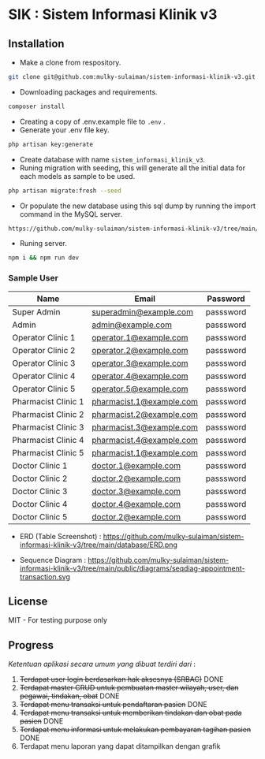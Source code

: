 # SIK : Sistem Informasi Klinik v3

## Installation

-   Make a clone from respository.

```bash
git clone git@github.com:mulky-sulaiman/sistem-informasi-klinik-v3.git
```

-   Downloading packages and requirements.

```bash
composer install
```

-   Creating a copy of .env.example file to `.env` .
-   Generate your .env file key.

```bash
php artisan key:generate
```

-   Create database with name `sistem_informasi_klinik_v3`.
-   Runing migration with seeding, this will generate all the initial data for each models as sample to be used.

```bash
php artisan migrate:fresh --seed
```

-   Or populate the new database using this sql dump by running the import command in the MySQL server.

```bash
https://github.com/mulky-sulaiman/sistem-informasi-klinik-v3/tree/main/database/sistem_informasi_klinik_v3_2024-05-29.sql
```

-   Runing server.

```bash
npm i && npm run dev
```

### Sample User

| Name                | Email                    | Password  |
| ------------------- | ------------------------ | --------- |
| Super Admin         | superadmin@example.com   | passsword |
| Admin               | admin@example.com        | passsword |
| Operator Clinic 1   | operator.1@example.com   | passsword |
| Operator Clinic 2   | operator.2@example.com   | passsword |
| Operator Clinic 3   | operator.3@example.com   | passsword |
| Operator Clinic 4   | operator.4@example.com   | passsword |
| Operator Clinic 5   | operator.5@example.com   | passsword |
| Pharmacist Clinic 1 | pharmacist.1@example.com | passsword |
| Pharmacist Clinic 2 | pharmacist.2@example.com | passsword |
| Pharmacist Clinic 3 | pharmacist.3@example.com | passsword |
| Pharmacist Clinic 4 | pharmacist.4@example.com | passsword |
| Pharmacist Clinic 5 | pharmacist.1@example.com | passsword |
| Doctor Clinic 1     | doctor.1@example.com     | passsword |
| Doctor Clinic 2     | doctor.2@example.com     | passsword |
| Doctor Clinic 3     | doctor.3@example.com     | passsword |
| Doctor Clinic 4     | doctor.4@example.com     | passsword |
| Doctor Clinic 5     | doctor.2@example.com     | passsword |

-   ERD (Table Screenshot) : https://github.com/mulky-sulaiman/sistem-informasi-klinik-v3/tree/main/database/ERD.png

-   Sequence Diagram : https://github.com/mulky-sulaiman/sistem-informasi-klinik-v3/tree/main/public/diagrams/seqdiag-appointment-transaction.svg

## License

MIT - For testing purpose only

## Progress

_Ketentuan aplikasi secara umum yang dibuat terdiri dari_ :

1. ~~Terdapat user login berdasarkan hak aksesnya (SRBAC)~~ DONE
2. ~~Terdapat master CRUD untuk pembuatan master wilayah, user, dan pegawai, tindakan, obat~~ DONE
3. ~~Terdapat menu transaksi untuk pendaftaran pasien~~ DONE
4. ~~Terdapat menu transaksi untuk memberikan tindakan dan obat pada pasien~~ DONE
5. ~~Terdapat menu informasi untuk melakukan pembayaran tagihan pasien~~ DONE
6. Terdapat menu laporan yang dapat ditampilkan dengan grafik
